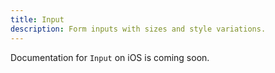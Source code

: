 ```yaml
---
title: Input
description: Form inputs with sizes and style variations.
---
```

Documentation for `Input` on iOS is coming soon.
